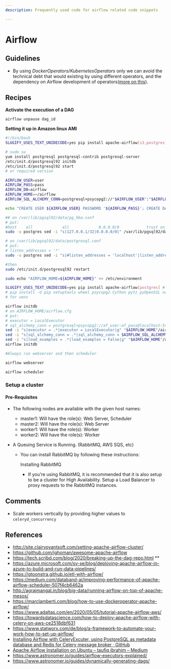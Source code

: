 ```yaml
---
description: Frequently used code for airflow related code snippets

---
```


# Airflow

## Guidelines

- By using *DockerOperators*/*KubernetesOperators* only we can avoid the technical debt that would existing by using different operators, and the dependency on Airflow development of operators([more on this](https://medium.com/bluecore-engineering/were-all-using-airflow-wrong-and-how-to-fix-it-a56f14cb0753)).

## Recipes

**Activate the execution of a DAG**

`airflow unpause dag_id`

**Setting it up in Amazon linux AMI**

```bash
#!/bin/bash
SLUGIFY_USES_TEXT_UNIDECODE=yes pip install apache-airflow[s3,postgres]

# sudo su
yum install postgresql postgresql-contrib postgresql-server
/etc/init.d/postgresql92 initdb
/etc/init.d/postgresql92 start
# or required version

AIRFLOW_USER=user
AIRFLOW_PASS=pass
AIRFLOW_DB=airflow
AIRFLOW_HOME=~/airflow
AIRFLOW_SQL_ALCHEMY_CONN=postgresql+psycopg2://"$AIRFLOW_USER":"$AIRFLOW_PASS"@localhost:5432/"$AIRFLOW_DB"

echo "CREATE USER ${AIRFLOW_USER} PASSWORD '${AIRFLOW_PASS}'; CREATE DATABASE ${AIRFLOW_DB}; GRANT ALL PRIVILEGES ON ALL TABLES IN SCHEMA public TO ${AIRFLOW_USER}; ALTER ROLE ${AIRFLOW_USER} SUPERUSER; ALTER ROLE ${AIRFLOW_USER} CREATEDB; ALTER ROLE ${AIRFLOW_USER} WITH LOGIN;" | sudo -u postgres psql

## on /var/lib/pgsql92/data/pg_hba.conf
# put:
#host    all             all             0.0.0.0/0            trust on IPv4 local connection
sudo -u postgres sed -i "s|127.0.0.1/32|0.0.0.0/0|" /var/lib/pgsql92/data/pg_hba.conf # /etc/postgresql/10/main/pg_hba.conf ubuntu

# on /var/lib/pgsql92/data/postgresql.conf
# put:
# listen_addresses = '*'
sudo -u postgres sed -i "s|#listen_addresses = 'localhost'|listen_addresses = '*'|" /var/lib/pgsql92/data/postgresql.conf

#then
sudo /etc/init.d/postgresql92 restart

sudo echo "AIRFLOW_HOME=${AIRFLOW_HOME}" >> /etc/environment 

SLUGIFY_USES_TEXT_UNIDECODE=yes pip install apache-airflow[postgres] # or s3
# pip install -U pip setuptools wheel psycopg2 Cython pytz pyOpenSSL ndg-httpsclient pyasn1 psutil apache-airflow[postgres]
# for venv

airflow initdb
# on AIRFLOW_HOME/airflow.cfg
# put:
# executor = LocalExecutor
# sql_alchemy_conn = postgresql+psycopg2://af_user:af_pass@localhost:5432/airflow
sed -i "s|executor = .*|executor = LocalExecutor|g" "$AIRFLOW_HOME"/airflow.cfg
sed -i "s|sql_alchemy_conn = .*|sql_alchemy_conn = $AIRFLOW_SQL_ALCHEMY_CONN|g" "$AIRFLOW_HOME"/airflow.cfg
sed -i "s|load_examples = .*|load_examples = False|g" "$AIRFLOW_HOME"/airflow.cfg
airflow initdb

#Always run webserver and then scheduler

airflow webserver

airflow scheduler 
```



### Setup a cluster

#### Pre-Requisites

- The following nodes are available with the given host names:

  - master1: Will have the role(s): Web Server, Scheduler
  - master2: Will have the role(s): Web Server
  - worker1: Will have the role(s): Worker
  - worker2: Will have the role(s): Worker

- A Queuing Service is Running. (RabbitMQ, AWS SQS, etc)

  - You can install RabbitMQ by following these instructions: 

    Installing RabbitMQ

    - If you’re using RabbitMQ, it is recommended that it is also setup to be a cluster for High Availability. Setup a Load Balancer to proxy requests to the RabbitMQ instances.

## Comments

- Scale workers vertically by providing higher values to `celeryd_concurrency`

## References

- http://site.clairvoyantsoft.com/setting-apache-airflow-cluster/
- https://github.com/jghoman/awesome-apache-airflow
- https://tech.scribd.com/blog/2020/breaking-up-the-dag-repo.html **
- https://azure.microsoft.com/sv-se/blog/deploying-apache-airflow-in-azure-to-build-and-run-data-pipelines/
- https://gtoonstra.github.io/etl-with-airflow/
- https://medium.com/databand-ai/improving-performance-of-apache-airflow-scheduler-507f4cb6462a
- http://agrajmangal.in/blog/big-data/running-airflow-on-top-of-apache-mesos/
- https://marclamberti.com/blog/how-to-use-dockeroperator-apache-airflow/
- https://www.adaltas.com/en/2020/05/05/tutorial-apache-airflow-aws/
- https://towardsdatascience.com/how-to-deploy-apache-airflow-with-celery-on-aws-ce2518dbf631
- https://www.statworx.com/de/blog/a-framework-to-automate-your-work-how-to-set-up-airflow/
- [Installing Airflow with CeleryExcuter, using PostgreSQL as metadata database and Redis for Celery message broker · GitHub](https://gist.github.com/zacgca/9e0401aa205e7c54cbae0e85afca479d)
- [Apache Airflow Installation on Ubuntu – taufiq ibrahim – Medium](https://medium.com/@taufiq_ibrahim/apache-airflow-installation-on-ubuntu-ddc087482c14)
- https://www.astronomer.io/guides/airflow-executors-explained/
- https://www.astronomer.io/guides/dynamically-generating-dags/